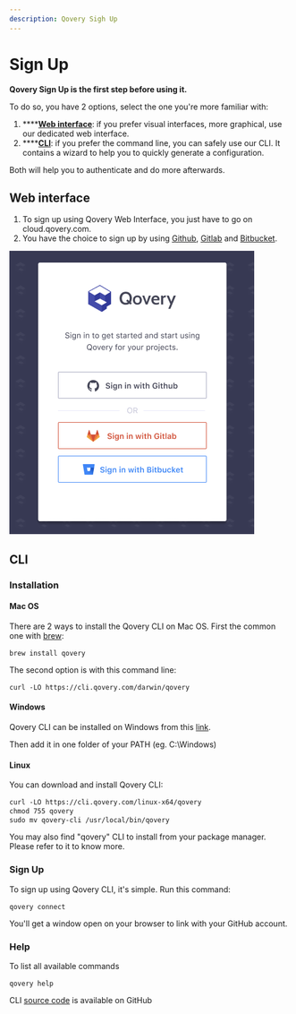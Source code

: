 ```yaml
---
description: Qovery Sigh Up
---
```


# Sign Up

**Qovery Sign Up is the first step before using it.**

To do so, you have 2 options, select the one you're more familiar with:

1. \*\*\*\*[**Web interface**](sign-up.md#web-interface): if you prefer visual interfaces, more graphical, use our dedicated web interface.
2. \*\*\*\*[**CLI**](sign-up.md#cli): if you prefer the command line, you can safely use our CLI. It contains a wizard to help you to quickly generate a configuration.

Both will help you to authenticate and do more afterwards.

## Web interface

1. To sign up using Qovery Web Interface, you just have to go on cloud.qovery.com.
2. You have the choice to sign up by using [Github](https://github.com/), [Gitlab](https://about.gitlab.com) and [Bitbucket](https://bitbucket.org/).

![](../.gitbook/assets/q-register.png)

## CLI

### Installation

#### Mac OS

There are 2 ways to install the Qovery CLI on Mac OS. First the common one with [brew](https://brew.sh/):

```text
brew install qovery
```

The second option is with this command line:

```text
curl -LO https://cli.qovery.com/darwin/qovery
```

#### Windows

Qovery CLI can be installed on Windows from this [link](https://cli.qovery.com/windows/qovery).

Then add it in one folder of your PATH \(eg. C:\Windows\)

#### Linux

You can download and install Qovery CLI:

```text
curl -LO https://cli.qovery.com/linux-x64/qovery
chmod 755 qovery
sudo mv qovery-cli /usr/local/bin/qovery
```

You may also find "qovery" CLI to install from your package manager. Please refer to it to know more.

### Sign Up

To sign up using Qovery CLI, it's simple. Run this command:

```text
qovery connect
```

You'll get a window open on your browser to link with your GitHub account.

### Help

To list all available commands

```text
qovery help
```

CLI [source code](https://github.com/Qovery/qovery-cli) is available on GitHub

